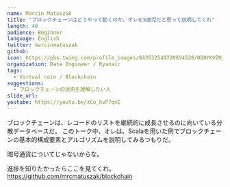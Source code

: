 ```yaml
---
name: Marcin Matuszak
title: "ブロックチェーンはどうやって動くのか、オレを5歳児だと思って説明してくれ"
length: 40
audience: Beginner
language: English
twitter: marcinmatuszak
github: 
icon: https://pbs.twimg.com/profile_images/843532549720854528/0Q8YKVZO_400x400.jpg
organization: Date Engineer / Ryanair 
tags:
  - Virtual coin / Blockchain
suggestions:
  - ブロックチェーンの技術を理解したい人
slide_url: 
youtube: https://youtu.be/zCo_hvP7qvE
---
```

ブロックチェーンは、レコードのリストを継続的に成長させるのに向いている分散データベースだ。
このトーク中、オレは、Scalaを用いた例でブロックチェーンの基本的構成要素とアルゴリズムを説明してみるつもりだ。

暗号通貨についてじゃないからな。

進捗を知りたかったらここを見てくれ。 https://github.com/mrcmatuszak/blockchain
